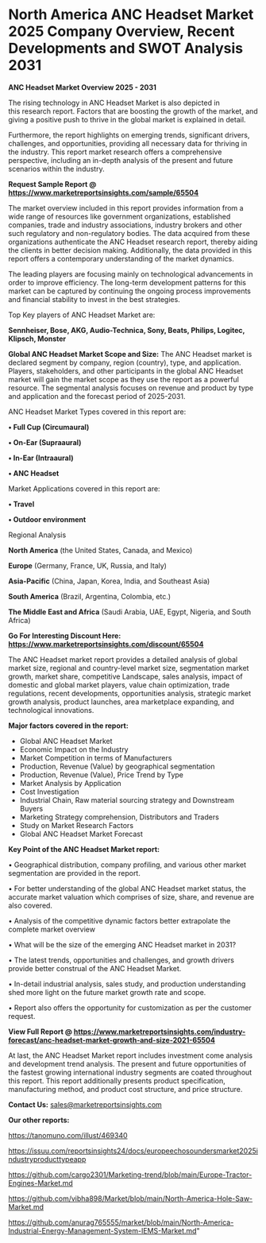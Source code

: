 # North America ANC Headset Market 2025 Company Overview, Recent Developments and SWOT Analysis 2031

<Strong> ANC Headset Market Overview 2025 - 2031</strong>

The rising technology in ANC Headset Market is also depicted in this research report. Factors that are boosting the growth of the market, and giving a positive push to thrive in the global market is explained in detail.

Furthermore, the report highlights on emerging trends, significant drivers, challenges, and opportunities, providing all necessary data for thriving in the industry. This report market research offers a comprehensive perspective, including an in-depth analysis of the present and future scenarios within the industry.

<strong>Request Sample Report @ <a href=https://www.marketreportsinsights.com/sample/65504>https://www.marketreportsinsights.com/sample/65504</a></strong>

The market overview included in this report provides information from a wide range of resources like government organizations, established companies, trade and industry associations, industry brokers and other such regulatory and non-regulatory bodies. The data acquired from these organizations authenticate the ANC Headset research report, thereby aiding the clients in better decision making. Additionally, the data provided in this report offers a contemporary understanding of the market dynamics.

The leading players are focusing mainly on technological advancements in order to improve efficiency. The long-term development patterns for this market can be captured by continuing the ongoing process improvements and financial stability to invest in the best strategies.

Top Key players of ANC Headset Market are:

<strong>Sennheiser, Bose, AKG, Audio-Technica, Sony, Beats, Philips, Logitec, Klipsch, Monster</strong>

<strong><b>Global ANC Headset Market Scope and Size:</b></strong>
The ANC Headset market is declared segment by company, region (country), type, and application. Players, stakeholders, and other participants in the global ANC Headset market will gain the market scope as they use the report as a powerful resource. The segmental analysis focuses on revenue and product by type and application and the forecast period of 2025-2031.

ANC Headset Market Types covered in this report are:

<strong>• Full Cup (Circumaural)

• On-Ear (Supraaural)

• In-Ear (Intraaural)

• ANC Headset</strong>

Market Applications covered in this report are:

<strong>• Travel

• Outdoor environment</strong> 

Regional Analysis

<strong>North America</strong> (the United States, Canada, and Mexico)

<strong>Europe</strong> (Germany, France, UK, Russia, and Italy)

<strong>Asia-Pacific</strong> (China, Japan, Korea, India, and Southeast Asia)

<strong>South America</strong> (Brazil, Argentina, Colombia, etc.)

<strong>The Middle East and Africa</strong> (Saudi Arabia, UAE, Egypt, Nigeria, and South Africa)

<strong>Go For Interesting Discount Here: <a href=https://www.marketreportsinsights.com/discount/65504>https://www.marketreportsinsights.com/discount/65504</a></strong>

The ANC Headset market report provides a detailed analysis of global market size, regional and country-level market size, segmentation market growth, market share, competitive Landscape, sales analysis, impact of domestic and global market players, value chain optimization, trade regulations, recent developments, opportunities analysis, strategic market growth analysis, product launches, area marketplace expanding, and technological innovations.

<strong><b>Major factors covered in the report:</b></strong>
<ul>
  <li>Global ANC Headset Market </li>
  <li>Economic Impact on the Industry</li>
  <li>Market Competition in terms of Manufacturers</li>
  <li>Production, Revenue (Value) by geographical segmentation</li>
  <li>Production, Revenue (Value), Price Trend by Type</li>
  <li>Market Analysis by Application</li>
  <li>Cost Investigation</li>
  <li>Industrial Chain, Raw material sourcing strategy and Downstream Buyers</li>
  <li>Marketing Strategy comprehension, Distributors and Traders</li>
  <li>Study on Market Research Factors</li>
  <li>Global ANC Headset Market Forecast</li>
</ul>

<strong><b>Key Point of the ANC Headset Market report:</b></strong>

• Geographical distribution, company profiling, and various other market segmentation are provided in the report.

• For better understanding of the global ANC Headset market status, the accurate market valuation which comprises of size, share, and revenue are also covered.

• Analysis of the competitive dynamic factors better extrapolate the complete market overview

• What will be the size of the emerging ANC Headset market in 2031?

• The latest trends, opportunities and challenges, and growth drivers provide better construal of the ANC Headset Market.

• In-detail industrial analysis, sales study, and production understanding shed more light on the future market growth rate and scope.

• Report also offers the opportunity for customization as per the customer request.

<strong><b>View Full Report @ <a href=https://www.marketreportsinsights.com/industry-forecast/anc-headset-market-growth-and-size-2021-65504>https://www.marketreportsinsights.com/industry-forecast/anc-headset-market-growth-and-size-2021-65504</a></b></strong>


At last, the ANC Headset Market report includes investment come analysis and development trend analysis. The present and future opportunities of the fastest growing international industry segments are coated throughout this report. This report additionally presents product specification, manufacturing method, and product cost structure, and price structure.

<strong>Contact Us:</strong>
sales@marketreportsinsights.com

<strong>Our other reports:</strong>

<a href=https://tanomuno.com/illust/469340>https://tanomuno.com/illust/469340</a>

<a href=https://issuu.com/reportsinsights24/docs/europeechosoundersmarket2025industryproducttypeapp>https://issuu.com/reportsinsights24/docs/europeechosoundersmarket2025industryproducttypeapp</a>

<a href=https://github.com/cargo2301/Marketing-trend/blob/main/Europe-Tractor-Engines-Market.md>https://github.com/cargo2301/Marketing-trend/blob/main/Europe-Tractor-Engines-Market.md</a>

<a href=https://github.com/vibha898/Market/blob/main/North-America-Hole-Saw-Market.md>https://github.com/vibha898/Market/blob/main/North-America-Hole-Saw-Market.md</a>

<a href=https://github.com/anurag765555/market/blob/main/North-America-Industrial-Energy-Management-System-IEMS-Market.md>https://github.com/anurag765555/market/blob/main/North-America-Industrial-Energy-Management-System-IEMS-Market.md</a>"
